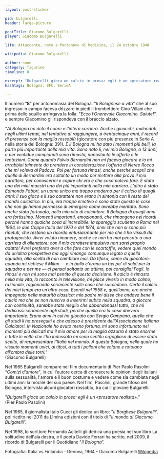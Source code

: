 ```yaml
---
layout: post-sticker

pid: bulgarelli
header: large-picture

postTitle: Giacomo Bulgarelli
player: Giacomo Bulgarelli

life: Attaccante, nato a Portonovo di Medicina, il 24 ottobre 1940

wikipedia: Giacomo_Bulgarelli

author: none
category: figurine
timeline: 0

excerpt: "Bulgarelli gioca un calcio in prosa: egli è un «prosatore realista». Pier Paolo Pasolini"
hashtags: Bologna, BFC, SerieA

---
```

Il numero “**8**” per antonomasia del Bologna. “_Il Bolognese a vita_" che al suo ingresso in campo faceva drizzare in piedi il trombettiere Gino Villani che prima dello squillo  arringava la folla: "_Ecco l’Onorevole Giacomino. Salute!_”, e sempre Giacomino gli rispondeva con il braccio alzato.


"_Al Bologna ho dato il cuore e l'intera carriera. Anche i ginocchi, malandati negli ultimi tempi, nel tentativo di raggiungere, a trentacinque anni, il record di presenze con la maglia rossoblù_ (giocatore con più presenze in Serie A nella storia del Bologna: 391). _E il Bologna mi ha dato i momenti più belli, la parte più importante della mia vita. Sono nato lì, nel mio Bologna, a 13 anni, e per ventidue campionati sono rimasto, nonostante le offerte e le tentazioni. Come quando Fulvio Bernardini non mi faceva giocare e io mi arrabbiai talmente da prendere in considerazione l’offerta di Nereo Rocco che mi voleva al Padova. Poi per fortuna rimasi, anche perché scoprii che quello di Bernardini era soltanto un modo per mettere alla prova il mio carattere, per conoscermi e capire chi ero e che cosa potevo fare. È stato uno dei miei maestri uno dei più importanti nella mia carriera. L’altro è stato Edmondo Fabbri, un uomo unico ma troppo moderno per il calcio di quegli anni: il suo gioco e il suo carattere non erano in sintonia con il resto del mondo calcistico. In più, era troppo emotivo e sono state queste le cose che non gli hanno permesso di emergere come avrebbe meritato. Sono anche stato fortunato, nella mia vita di calciatore. Il Bologna di quegli anni era fortissimo. Momenti importanti, emozionanti, che rimangono nei ricordi perché hanno qualche cosa di incredibile: la spareggio scudetto a Roma nel 1964, le due Coppe Italia del 1970 e del 1974, anni che non si sono più ripetuti, che restano un ricordo entusiasmante per me che li ho vissuti da protagonista. Avrei voluto rimanere, anche se non ho mai pensato a una carriera di allenatore: con il mio carattere impulsivo non sarei proprio adatto! Avrei preferito aver a che fare con le scartoffie, vedere quel mondo da un’altra prospettiva ma oggi rimango comunque legato a quella squadra, alla scelta di non cambiare mai. Da tifoso, come da giocatore: quando mi richiese il Milan — e in ballo c'erano un bel po' di soldi per la squadra e per me — ci pensai soltanto un attimo, poi consigliai Fogli. Io rimasi e non mi sono mai pentito di questa decisione. Il calcio è rimasto nella mia vita, lo racconto in televisione, mi piace viverlo in modo calmo, razionale, ragionando seriamente sulle cose che succedono. Certo il calcio dei miei tempi era un’altra cosa. Esordii nel 1958 e, quell’anno, ero anche impegnato nella maturità classica: mio padre mi disse che andava bene il calcio ma che se non riuscivo a inserirmi subito nella squadra, a giocare con continuità, sarebbe stato meglio che abbandonassi tutto, che mi dedicassi seriamente agli studi, perché quella era la cosa davvero importante. Erano anni in cui ho giocato con Sergio Campana, quello che gli studi li ha proseguiti e che adesso è presidente dell'Associazione Italiana Calciatori. In Nazionale ho avuto meno fortuna, mi sono infortunato nei momenti più delicati ma il mio amore per la maglia azzurra è stato enorme e tutte le volte che l’ho indossata mi sono sentito orgoglioso di essere stato scelto, di rappresentare l’Italia nel mondo. A questa Bologna, nella quale ho vissuto momenti unici, ai tifosi, a tutti i palloni che volano e rotolano all’ombra delle torri._”
<br/>
(Giacomo Bulgarelli)


Nel 1965 Bulgarelli compare nel film documentario di Pier Paolo Pasolini “_Comizi d’amore_", in cui l'autore cerca di conoscere le opinioni degli italiani sulla sessualità, l'amore e il buon costume e vedere come sia cambiata negli ultimi anni la morale del suo paese. Nel film, Pasolini, grande tifoso del Bologna, intervista alcuni giocatori rossoblu, tra cui il giovane Bulgarelli.


"_Bulgarelli gioca un calcio in prosa: egli è un «prosatore realista»._”
<br/>
(Pier Paolo Pasolini)


Nel 1965, il giornalista Italo Cucci gli dedica un libro: "_Il Borghese Bulgarelli_", poi riedito nel 2011 da Lìmina edizioni con il titolo di "_Il mondo di Giacomo Bulgarelli_”.

Nel 1998, lo scrittore Fernando Acitelli gli dedica una poesia nel suo libro La solitudine dell'ala destra, e il poeta Davide Ferrari ha scritto, nel 2009, il ricordo di Bulgarelli per il Quotidiano "_Il Bologna_”.

<div class="post-disclaimer">Fotografia: Italia vs Finlandia - Genova, 1964 - Giacomo Bulgarelli <a href="https://it.wikipedia.org/wiki/File:Italia_vs_Finlandia_-_Genova,_1964_-_Giacomo_Bulgarelli.jpg" target="_blank">Wikipedia</a>
</div>
